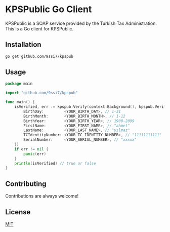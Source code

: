 # KPSPublic Go Client

KPSPublic is a SOAP service provided by the Turkish Tax Administration. This is a Go client for KPSPublic.

## Installation

```bash
go get github.com/9ssi7/kpspub
```

## Usage

```go
package main

import "github.com/9ssi7/kpspub"

func main() {
	isVerified, err := kpspub.Verify(context.Background(), kpspub.VerifyConfig{
		BirthDay:         <YOUR_BIRTH_DAY>, // 1-31
		BirthMonth:       <YOUR_BIRTH_MONTH>, // 1-12
		BirthYear:        <YOUR_BIRTH_YEAR>, // 1900-2099
		FirstName:        <YOUR_FIRST_NAME>, // "ahmet"
		LastName:         <YOUR_LAST_NAME>, // "yılmaz"
		TCIdentityNumber: <YOUR_TC_IDENTITY_NUMBER>, // "11111111111"
		SerialNumber:     <YOUR_SERIAL_NUMBER>, // "xxxxx"
	})
	if err != nil {
		panic(err)
	}
	println(isVerified) // true or false
}
```

## Contributing

Contributions are always welcome!

## License

[MIT](https://choosealicense.com/licenses/mit/)

